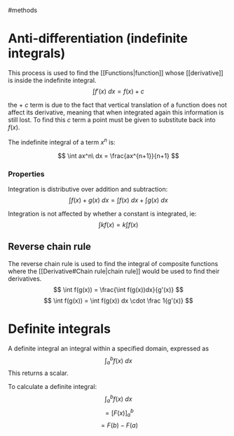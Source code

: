 #methods

# Anti-differentiation (indefinite integrals)
This process is used to find the [[Functions|function]] whose [[derivative]] is inside the indefinite integral.
$$ \int f'(x)\ dx = f(x) + c $$

the $+\ c$ term is due to the fact that vertical translation of a function does not affect its derivative, meaning that when integrated again this information is still lost. To find this $c$ term a point must be given to substitute back into $f(x)$.

The indefinite integral of a term $x^n$ is:

$$ \int ax^n\ dx = \frac{ax^{n+1}}{n+1} $$

### Properties

Integration is distributive over addition and subtraction:
$$ \int f(x) + g(x) \ dx = \int f(x)\ dx + \int g(x)\ dx $$

Integration is not affected by whether a constant is integrated, ie:
$$ \int kf(x) = k\int f(x) $$

## Reverse chain rule
The reverse chain rule is used to find the integral of composite functions where the [[Derivative#Chain rule|chain rule]] would be used to find their derivatives.
$$ \int f(g(x)) = \frac{\int f(g(x))dx}{g'(x)} $$
$$ \int f(g(x)) = \int f(g(x)) dx \cdot \frac 1{g'(x)} $$

# Definite integrals
A definite integral an integral within a specified domain, expressed as
$$ \int_a^b f(x)\ dx $$
This returns a scalar.

To calculate a definite integral:
$$ \int_a^b f(x)\ dx $$
$$ = \left[F(x)\right]_a^b $$
$$ = F(b)-F(a) $$